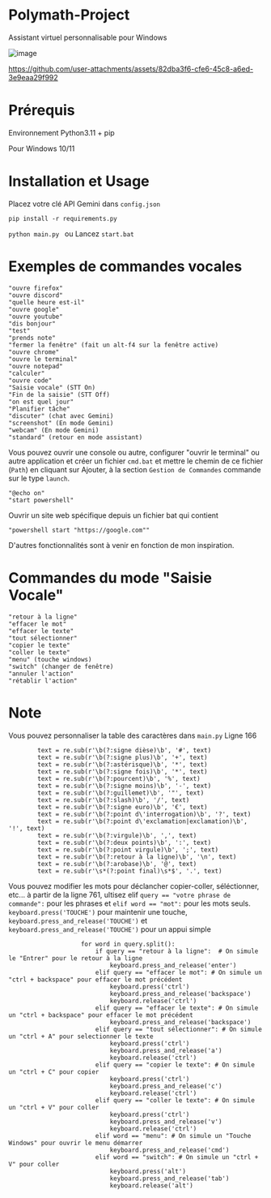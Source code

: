 # Polymath-Project

Assistant virtuel personnalisable pour Windows 

![image](https://github.com/user-attachments/assets/a8cffdf6-2e77-47d9-9a7b-baa0ee554535)


https://github.com/user-attachments/assets/82dba3f6-cfe6-45c8-a6ed-3e9eaa29f992

# Prérequis 

Environnement Python3.11 + pip

Pour Windows 10/11

# Installation et Usage

Placez votre clé API Gemini dans ```config.json```

```pip install -r requirements.py```

```python main.py ```
ou
Lancez ```start.bat```

# Exemples de commandes vocales

    "ouvre firefox"
    "ouvre discord"
    "quelle heure est-il"
    "ouvre google"
    "ouvre youtube"
    "dis bonjour"
    "test"
    "prends note"
    "fermer la fenêtre" (fait un alt-f4 sur la fenêtre active)
    "ouvre chrome"
    "ouvre le terminal"
    "ouvre notepad"
    "calculer"
    "ouvre code"
    "Saisie vocale" (STT On)
    "Fin de la saisie" (STT Off)
    "on est quel jour"
    "Planifier tâche"
    "discuter" (chat avec Gemini)
    "screenshot" (En mode Gemini)
    "webcam" (En mode Gemini)
    "standard" (retour en mode assistant)

Vous pouvez ouvrir une console ou autre, configurer "ouvrir le terminal" ou autre application et créer un fichier ```cmd.bat``` et mettre le chemin de ce fichier (```Path```) en cliquant sur Ajouter, à la section ```Gestion de Commandes``` commande sur le type ```launch```.

    "@echo on"
    "start powershell"

Ouvrir un site web spécifique depuis un fichier bat qui contient

    "powershell start "https://google.com""

D'autres fonctionnalités sont à venir en fonction de mon inspiration.

# Commandes du mode "Saisie Vocale"

```
"retour à la ligne"
"effacer le mot"
"effacer le texte"
"tout sélectionner"
"copier le texte"
"coller le texte"
"menu" (touche windows)
"switch" (changer de fenêtre)
"annuler l'action"
"rétablir l'action"
```

# Note

Vous pouvez personnaliser la table des caractères dans ```main.py``` Ligne 166

```        # On remplace les mots clés par de la ponctuation.
        text = re.sub(r'\b(?:signe dièse)\b', '#', text)
        text = re.sub(r'\b(?:signe plus)\b', '+', text)
        text = re.sub(r'\b(?:astérisque)\b', '*', text)
        text = re.sub(r'\b(?:signe fois)\b', '*', text)
        text = re.sub(r'\b(?:pourcent)\b', '%', text)
        text = re.sub(r'\b(?:signe moins)\b', '-', text)
        text = re.sub(r'\b(?:guillemet)\b', '"', text)
        text = re.sub(r'\b(?:slash)\b', '/', text)
        text = re.sub(r'\b(?:signe euro)\b', '€', text)
        text = re.sub(r'\b(?:point d\'interrogation)\b', '?', text)
        text = re.sub(r'\b(?:point d\'exclamation|exclamation)\b', '!', text)
        text = re.sub(r'\b(?:virgule)\b', ',', text)
        text = re.sub(r'\b(?:deux points)\b', ':', text)
        text = re.sub(r'\b(?:point virgule)\b', ';', text)
        text = re.sub(r'\b(?:retour à la ligne)\b', '\n', text)
        text = re.sub(r'\b(?:arobase)\b', '@', text)
        text = re.sub(r'\s*(?:point final)\s*$', '.', text)
```
Vous pouvez modifier les mots pour déclancher copier-coller, séléctionner, etc... à partir de la ligne 761, ultisez elif ```query == "votre phrase de commande":``` pour les phrases et ```elif word == "mot":``` pour les mots seuls. 
```keyboard.press('TOUCHE')``` pour maintenir une touche, ```keyboard.press_and_release('TOUCHE')``` et ```keyboard.press_and_release('TOUCHE')``` pour un appui simple

```
                    for word in query.split():
                        if query == "retour à la ligne":  # On simule le "Entrer" pour le retour à la ligne
                            keyboard.press_and_release('enter')
                        elif query == "effacer le mot": # On simule un "ctrl + backspace" pour effacer le mot précédent
                            keyboard.press('ctrl')
                            keyboard.press_and_release('backspace')
                            keyboard.release('ctrl')
                        elif query == "effacer le texte": # On simule un "ctrl + backspace" pour effacer le mot précédent                            
                            keyboard.press_and_release('backspace')
                        elif query == "tout sélectionner": # On simule un "ctrl + A" pour selectionner le texte
                            keyboard.press('ctrl')
                            keyboard.press_and_release('a')
                            keyboard.release('ctrl')                        
                        elif query == "copier le texte": # On simule un "ctrl + C" pour copier
                            keyboard.press('ctrl')
                            keyboard.press_and_release('c')
                            keyboard.release('ctrl') 
                        elif query == "coller le texte": # On simule un "ctrl + V" pour coller
                            keyboard.press('ctrl')
                            keyboard.press_and_release('v')
                            keyboard.release('ctrl') 
                        elif word == "menu": # On simule un "Touche Windows" pour ouvrir le menu démarrer
                            keyboard.press_and_release('cmd')
                        elif word == "switch": # On simule un "ctrl + V" pour coller
                            keyboard.press('alt')
                            keyboard.press_and_release('tab')
                            keyboard.release('alt') 
```

